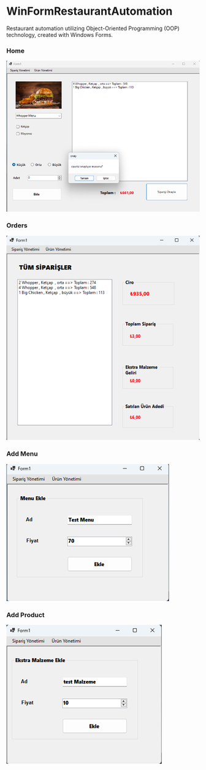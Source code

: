 # WinFormRestaurantAutomation
Restaurant automation utilizing Object-Oriented Programming (OOP) technology, created with Windows Forms.

### Home
![Home](/Git%20Images/Home.png)

### Orders
![Orders](/Git%20Images/Orders.png)

### Add Menu
![Orders](/Git%20Images/AddMenu.png)

### Add Product
![Orders](/Git%20Images/AddProduct.png)

